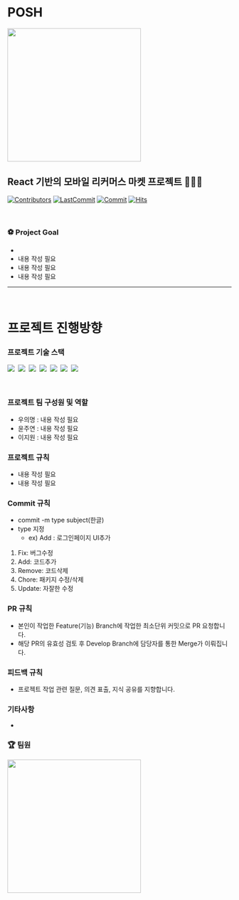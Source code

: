 # POSH 
<img src="https://www.notion.so/image/https%3A%2F%2Fs3-us-west-2.amazonaws.com%2Fsecure.notion-static.com%2F7d66ebcf-9a1d-4498-a425-85cb4cc4f79c%2FGroup_3.svg?table=block&id=1b86f2ca-6341-4ac3-b604-40e77f347ea9&spaceId=904e7e31-d462-4174-b82a-8639b329f672&userId=e071d0ba-423f-4711-80b4-de53a796a7c0&cache=v2" width="300" height="300">

React 기반의 모바일 리커머스 마켓 프로젝트 👩🏻‍💻
---

[![Contributors](https://img.shields.io/github/contributors-anon/Project-POSH/POSH)](https://github.com/Project-POSH/POSH)
[![LastCommit](https://img.shields.io/github/last-commit/Project-POSH/POSH)](https://github.com/Project-POSH/POSH)
[![Commit](https://img.shields.io/github/commit-activity/w/Project-POSH/POSH)](https://github.com/Project-POSH/POSH)
[![Hits](https://hits.seeyoufarm.com/api/count/incr/badge.svg?url=https%3A%2F%2Fgithub.com%2FTeamPOSH/POSH&count_bg=%23FF8500&title_bg=%23555555&icon=&icon_color=%23E7E7E7&title=hits&edge_flat=false)](https://github.com/Project-POSH/POSH)

<br/>


### ⚽️ Project Goal

- 
- 내용 작성 필요
- 내용 작성 필요
- 내용 작성 필요

---

<br/>

# 프로젝트 진행방향

### 프로젝트 기술 스택 
<p align="left">
  <img src="https://img.shields.io/badge/HTML-E34F26?style=flat-square&logo=HTML5&logoColor=white"/></a>&nbsp  
  <img src="https://img.shields.io/badge/CSS-1572B6?style=flat-square&logo=css3&logoColor=white"/></a>&nbsp  
  <img src="https://img.shields.io/badge/Javascript-ffb13b?style=flat-square&logo=javascript&logoColor=white"/></a>&nbsp 
  <img src="https://img.shields.io/badge/Typescript-3178c6?style=flat-square&logo=Typescript&logoColor=white"/></a>&nbsp 
  <img src="https://img.shields.io/badge/React-61dafb?style=flat-square&logo=React&logoColor=white"/></a>&nbsp 
  <img src="https://img.shields.io/badge/-next-#8ED500?style=flat-square&logo=Next&logoColor=white"
  <img src="https://img.shields.io/badge/Firebase-FFCA28?style=flat-square&logo=Firebase&logoColor=black"/></a>&nbsp
  <img src="https://img.shields.io/badge/Git-F05032?style=flat-square&logo=Git&logoColor=white"/></a>&nbsp
</p>
<br />

### 프로젝트 팀 구성원 및 역할

- 우의명 : 내용 작성 필요
- 윤주연 : 내용 작성 필요
- 이지원 : 내용 작성 필요


### 프로젝트 규칙

- 내용 작성 필요
- 내용 작성 필요

### Commit 규칙

- commit -m type subject(한글)
- type 지정 
    - ex) Add : 로그인페이지 UI추가
 1. Fix: 버그수정
 2. Add: 코드추가
 3. Remove: 코드삭제
 4. Chore: 패키지 수정/삭제
 5. Update: 자잘한 수정 

### PR 규칙

- 본인이 작업한 Feature(기능) Branch에 작업한 최소단위 커밋으로 PR 요청합니다.
- 해당 PR의 유효성 검토 후 Develop Branch에 담당자를 통한 Merge가 이뤄집니다.

### 피드백 규칙

- 프로젝트 작업 관련 질문, 의견 표출, 지식 공유를 지향합니다.

### 기타사항
- 

### 🏆 팀원
<img src="https://user-images.githubusercontent.com/93869522/142384957-3699c08f-5fe4-48df-b332-adc7affbec55.jpg" width="300" height="300"> 
